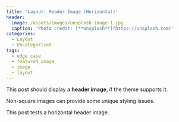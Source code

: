 ```yaml
---
title: 'Layout: Header Image (Horizontal)'
header:
  image: /assets/images/unsplash-image-1.jpg
  caption: 'Photo credit: [**Unsplash**](https://unsplash.com)'
categories:
  - Layout
  - Uncategorized
tags:
  - edge case
  - featured image
  - image
  - layout
---
```


This post should display a **header image**, if the theme supports it.

Non-square images can provide some unique styling issues.

This post tests a horizontal header image.
